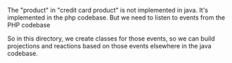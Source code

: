 The "product" in "credit card product" is not implemented in java. It's implemented in the php codebase. 
But we need to listen to events from the PHP codebase

So in this directory, we create classes for those events, so we can build projections 
and reactions based on those events elsewhere in the java codebase.